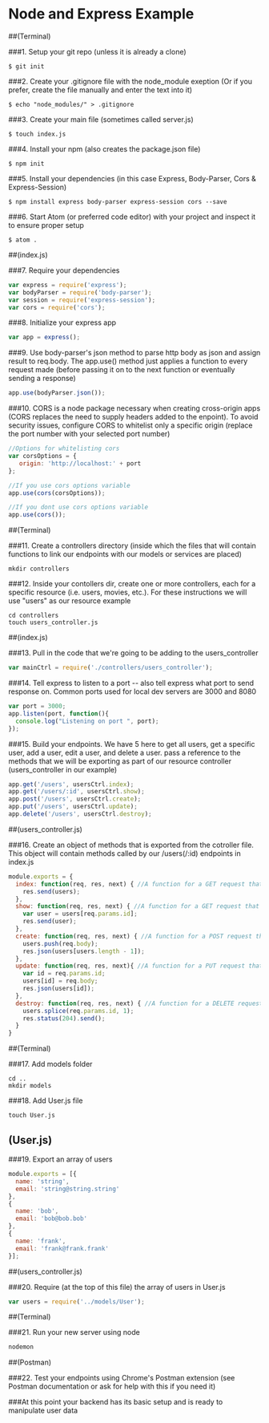 Node and Express Example
========================

##(Terminal)

###1. Setup your git repo (unless it is already a clone)
```
$ git init
```

###2. Create your .gitignore file with the node_module exeption (Or if you prefer, create the file manually and enter the text into it)
```
$ echo "node_modules/" > .gitignore
```

###3. Create your main file (sometimes called server.js)
```
$ touch index.js
```

###4. Install your npm (also creates the package.json file)
```
$ npm init
```

###5. Install your dependencies (in this case Express, Body-Parser, Cors & Express-Session)
```
$ npm install express body-parser express-session cors --save
```

###6. Start Atom (or preferred code editor) with your project and inspect it to ensure proper setup
```
$ atom .
```

##(index.js)

###7. Require your dependencies
```javascript
var express = require('express');
var bodyParser = require('body-parser');
var session = require('express-session');
var cors = require('cors');
```

###8. Initialize your express app
```javascript
var app = express();
```

###9. Use body-parser's json method to parse http body as json and assign result to req.body. The app.use() method just applies a function to every request made (before passing it on to the next function or eventually sending a response)
```javascript
app.use(bodyParser.json());
```

###10. CORS is a node package necessary when creating cross-origin apps (CORS replaces the need to supply headers added to the enpoint). To avoid security issues, configure CORS to whitelist only a specific origin (replace the port number with your selected port number)
```javascript
//Options for whitelisting cors
var corsOptions = {
   origin: 'http://localhost:' + port
};

//If you use cors options variable
app.use(cors(corsOptions));

//If you dont use cors options variable
app.use(cors());
```

##(Terminal)

###11. Create a controllers directory (inside which the files that will contain functions to link our endpoints with our models or services are placed)
```
mkdir controllers
```

###12. Inside your contollers dir, create one or more controllers, each for a specific resource (i.e. users, movies, etc.). For these instructions we will use "users" as our resource example
```
cd controllers
touch users_controller.js
```

##(index.js)

###13. Pull in the code that we're going to be adding to the users_controller
```javascript
var mainCtrl = require('./controllers/users_controller');
```

###14. Tell express to listen to a port -- also tell express what port to send response on. Common ports used for local dev servers are 3000 and 8080
```javascript
var port = 3000;
app.listen(port, function(){
  console.log("Listening on port ", port);
});
```

###15. Build your endpoints. We have 5 here to get all users, get a specific user, add a user, edit a user, and delete a user. pass a reference to the methods that we will be exporting as part of our resource controller (users_controller in our example)
```javascript
app.get('/users', usersCtrl.index);
app.get('/users/:id', usersCtrl.show);
app.post('/users', usersCtrl.create);
app.put('/users', usersCtrl.update);
app.delete('/users', usersCtrl.destroy);
```

##(users_controller.js)

###16. Create an object of methods that is exported from the cotroller file. This object will contain methods called by our /users(/:id) endpoints in index.js
```javascript
module.exports = {
  index: function(req, res, next) { //A function for a GET request that returns the whole array of users
    res.send(users);
  },
  show: function(req, res, next) { //A function for a GET request that returns a specific user
    var user = users[req.params.id];
    res.send(user);
  },
  create: function(req, res, next) { //A function for a POST request that creates a new user
    users.push(req.body);
    res.json(users[users.length - 1]);
  },
  update: function(req, res, next){ //A function for a PUT request that updates a user
    var id = req.params.id;
    users[id] = req.body;
    res.json(users[id]);
  },
  destroy: function(req, res, next) { //A function for a DELETE request that removes a user
    users.splice(req.params.id, 1);
    res.status(204).send();
  }
}
```

##(Terminal)

###17. Add models folder
```
cd ..
mkdir models
```

###18. Add User.js file
```
touch User.js
```

## (User.js)

###19. Export an array of users
```javascript
module.exports = [{
  name: 'string',
  email: 'string@string.string'
},
{
  name: 'bob',
  email: 'bob@bob.bob'
},
{
  name: 'frank',
  email: 'frank@frank.frank'
}];
```

##(users_controller.js)

###20. Require (at the top of this file) the array of users in User.js
```javascript
var users = require('../models/User');
```

##(Terminal)

###21. Run your new server using node
```javascript
nodemon
```

##(Postman)

###22. Test your endpoints using Chrome's Postman extension (see Postman documentation or ask for help with this if you need it)

###At this point your backend has its basic setup and is ready to manipulate user data
